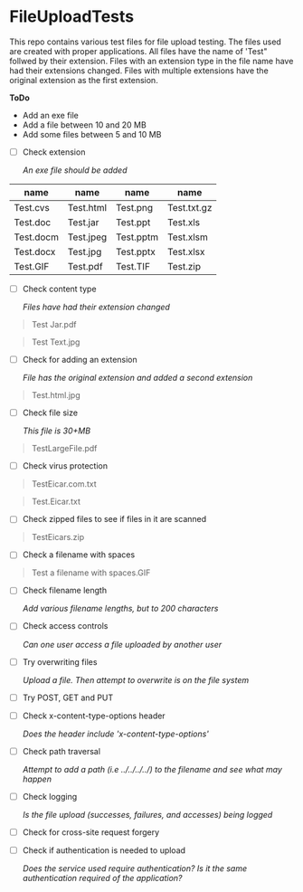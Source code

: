 # FileUploadTests

This repo contains various test files for file upload testing. The files used are created with proper applications. All files have the name of 'Test" follwed by their extension. Files with an extension type in the file name have had their extensions changed. Files with multiple extensions have the original extension as the first extension.

**ToDo**

- Add an exe file
- Add a file between 10 and 20 MB
- Add some files between 5 and 10 MB


- [ ] Check extension

   *An exe file should be added*

name|name|name|name
---------|-----------|----------|------------
Test.cvs | Test.html | Test.png | Test.txt.gz
Test.doc | Test.jar | Test.ppt | Test.xls
Test.docm | Test.jpeg | Test.pptm | Test.xlsm
Test.docx | Test.jpg | Test.pptx | Test.xlsx
Test.GIF | Test.pdf | Test.TIF | Test.zip




- [ ] Check content type

   *Files have had their extension changed*

>Test Jar.pdf

>Test Text.jpg




- [ ] Check for adding an extension

   *File has the original extension and added a second extension*

>Test.html.jpg




- [ ] Check file size

   *This file is 30+MB*

>TestLargeFile.pdf





- [ ] Check virus protection

>TestEicar.com.txt

>Test.Eicar.txt




- [ ] Check zipped files to see if files in it are scanned

> TestEicars.zip



- [ ] Check a filename with spaces
   
>Test a filename with spaces.GIF


- [ ] Check filename length

   *Add various filename lengths, but to 200 characters*


- [ ] Check access controls

   *Can one user access a file uploaded by another user*


- [ ] Try overwriting files
   
   *Upload a file. Then attempt to overwrite is on the file system*


- [ ] Try POST, GET and PUT



- [ ] Check x-content-type-options header
   
   *Does the header include 'x-content-type-options'*


- [ ] Check path traversal
   
   *Attempt to add a path (i.e ../../../../) to the filename and see what may happen*

- [ ] Check logging
   
   *Is the file upload (successes, failures, and accesses) being logged*


- [ ] Check for cross-site request forgery


- [ ] Check if authentication is needed to upload
  
  *Does the service used require authentication? Is it the same authentication required of the application?*


